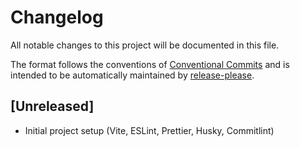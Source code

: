 # Changelog

All notable changes to this project will be documented in this file.

The format follows the conventions of [Conventional Commits](https://www.conventionalcommits.org/en/v1.0.0/)
and is intended to be automatically maintained by [release-please](https://github.com/googleapis/release-please).

## [Unreleased]

- Initial project setup (Vite, ESLint, Prettier, Husky, Commitlint)
